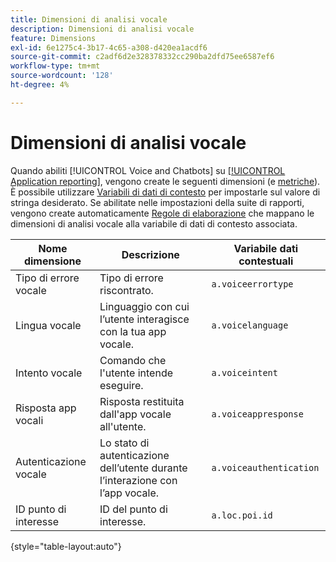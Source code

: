```yaml
---
title: Dimensioni di analisi vocale
description: Dimensioni di analisi vocale
feature: Dimensions
exl-id: 6e1275c4-3b17-4c65-a308-d420ea1acdf6
source-git-commit: c2adf6d2e328378332cc290ba2dfd75ee6587ef6
workflow-type: tm+mt
source-wordcount: '128'
ht-degree: 4%

---
```


# Dimensioni di analisi vocale

Quando abiliti [!UICONTROL Voice and Chatbots] su [[!UICONTROL Application reporting]](/help/admin/admin/c-manage-report-suites/c-edit-report-suites/app-reporting.md), vengono create le seguenti dimensioni (e [metriche](../metrics/voice-metrics.md)). È possibile utilizzare [Variabili di dati di contesto](/help/implement/vars/page-vars/contextdata.md) per impostarle sul valore di stringa desiderato. Se abilitate nelle impostazioni della suite di rapporti, vengono create automaticamente [Regole di elaborazione](/help/admin/admin/c-manage-report-suites/c-edit-report-suites/general/processing-rules/pr-overview.md) che mappano le dimensioni di analisi vocale alla variabile di dati di contesto associata.

| Nome dimensione | Descrizione | Variabile dati contestuali |
| --- | --- | --- |
| Tipo di errore vocale | Tipo di errore riscontrato. | `a.voiceerrortype` |
| Lingua vocale | Linguaggio con cui l’utente interagisce con la tua app vocale. | `a.voicelanguage` |
| Intento vocale | Comando che l&#39;utente intende eseguire. | `a.voiceintent` |
| Risposta app vocali | Risposta restituita dall&#39;app vocale all&#39;utente. | `a.voiceappresponse` |
| Autenticazione vocale | Lo stato di autenticazione dell’utente durante l’interazione con l’app vocale. | `a.voiceauthentication` |
| ID punto di interesse | ID del punto di interesse. | `a.loc.poi.id` |

{style="table-layout:auto"}
